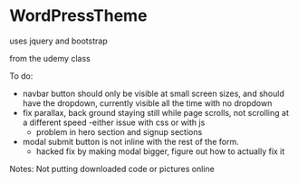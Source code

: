 # WordPressTheme


uses jquery and bootstrap

from the udemy class

To do: 
- navbar button should only be visible at small screen sizes, and should have the dropdown, currently visible all the time with no dropdown
- fix parallax, back ground staying still while page scrolls, not scrolling at a different speed
	-either issue with css or with js
	- problem in hero section and signup sections
- modal submit button is not inline with the rest of the form.  
	- hacked fix by making modal bigger, figure out how to actually fix it


Notes:
Not putting downloaded code or pictures online

